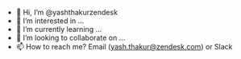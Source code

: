 - 👋 Hi, I’m @yashthakurzendesk
- 👀 I’m interested in ...
- 🌱 I’m currently learning ...
- 💞️ I’m looking to collaborate on ...
- 📫 How to reach me? Email (yash.thakur@zendesk.com) or Slack

<!---
yashthakurzendesk/yashthakurzendesk is a ✨ special ✨ repository because its `README.md` (this file) appears on your GitHub profile.
You can click the Preview link to take a look at your changes.
--->
